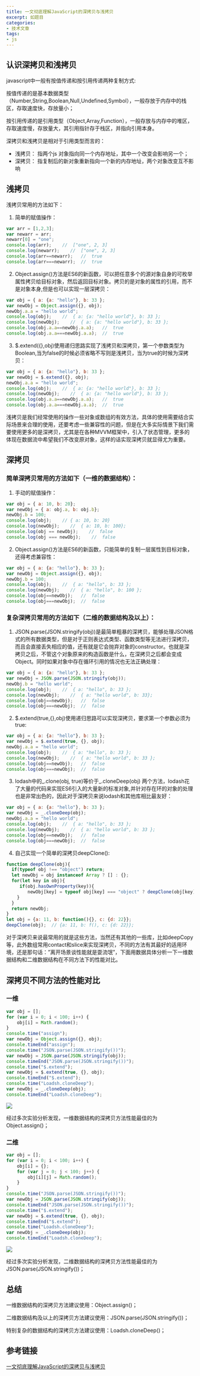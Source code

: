 ```yaml
---
title: 一文彻底理解JavaScript的深拷贝与浅拷贝
excerpt: 如题目
categories:
- 技术文章
tags:
- js
---
```


## 认识深拷贝和浅拷贝
javascript中一般有按值传递和按引用传递两种复制方式:

按值传递的是基本数据类型（Number,String,Boolean,Null,Undefined,Symbol），一般存放于内存中的栈区，存取速度快，存放量小；

按引用传递的是引用类型（Object,Array,Function），一般存放与内存中的堆区，存取速度慢，存放量大，其引用指针存于栈区，并指向引用本身。

深拷贝和浅拷贝是相对于引用类型而言的：
- 浅拷贝： 指两个js 对象指向同一个内存地址，其中一个改变会影响另一个；
- 深拷贝： 指复制后的新对象重新指向一个新的内存地址，两个对象改变互不影响

## 浅拷贝
浅拷贝常用的方法如下：
1. 简单的赋值操作：
  ```javascript
  var arr = [1,2,3];
  var newarr = arr;
  newarr[0] = "one";
  console.log(arr);    //  ["one", 2, 3]
  console.log(newarr);    //  ["one", 2, 3]
  console.log(arr==newarr);   //  true
  console.log(arr===newarr);  //  true
  ```
2. Object.assign()方法是ES6的新函数，可以把任意多个的源对象自身的可枚举属性拷贝给目标对象，然后返回目标对象。拷贝的是对象的属性的引用，而不是对象本身,但是也可以实现一层深拷贝：
  ```javascript
  var obj = { a: {a: "hello"}, b: 33 };
  var newObj = Object.assign({}, obj);
  newObj.a.a = "hello world";
  console.log(obj);    //  { a: {a: "hello world"}, b: 33 };
  console.log(newObj);    //  { a: {a: "hello world"}, b: 33 };
  console.log(obj.a.a==newObj.a.a);   //  true
  console.log(obj.a.a===newObj.a.a);  //  true
  ```
3. $.extend({},obj)使用递归思路实现了浅拷贝和深拷贝，第一个参数类型为Boolean,当为false的时候必须省略不写则是浅拷贝，当为true的时候为深拷贝：
  ```javascript
  var obj = { a: {a: "hello"}, b: 33 };
  var newObj = $.extend({}, obj);
  newObj.a.a = "hello world";
  console.log(obj);    //  { a: {a: "hello world"}, b: 33 };
  console.log(newObj);    //  { a: {a: "hello world"}, b: 33 };
  console.log(obj.a.a==newObj.a.a);   //  true
  console.log(obj.a.a===newObj.a.a);  //  true
  ```

浅拷贝是我们经常使用的操作一些对象或数组的有效方法，具体的使用需要结合实际场景来合理的使用，还要考虑一些兼容性的问题，但是在大多实际情景下我们需要使用更多的是深拷贝，尤其是在各种MVVM框架中，引入了状态管理，更多的体现在数据流中希望我们不改变原对象，这样的话实现深拷贝就显得尤为重要。

## 深拷贝
### 简单深拷贝常用的方法如下（一维的数据结构）：
1. 手动的赋值操作：
  ```javascript
  var obj = { a: 10, b: 20};
  var newObj = { a: obj.a, b: obj.b};
  newObj.b = 100;
  console.log(obj);    // { a: 10, b: 20}
  console.log(newObj);    //  { a: 10, b: 100};
  console.log(obj == newObj);    //  false
  console.log(obj === newObj);    //  false
  ```
2. Object.assign()方法是ES6的新函数，只能简单的复制一层属性到目标对象，还得考虑兼容性：
  ```javascript
  var obj = { a: {a: "hello"}, b: 33 };
  var newObj = Object.assign({}, obj);
  newObj.b = 100;
  console.log(obj);    //  { a: "hello", b: 33 };
  console.log(newObj);    //  { a: "hello", b: 100 };
  console.log(obj==newObj);   //  false
  console.log(obj===newObj);  //  false
  ```

### 复杂深拷贝常用的方法如下（二维的数据结构及以上）：
1. JSON.parse(JSON.stringify(obj))是最简单粗暴的深拷贝，能够处理JSON格式的所有数据类型，但是对于正则表达式类型、函数类型等无法进行深拷贝，而且会直接丢失相应的值，还有就是它会抛弃对象的constructor。也就是深拷贝之后，不管这个对象原来的构造函数是什么，在深拷贝之后都会变成Object。同时如果对象中存在循环引用的情况也无法正确处理：
  ```javascript
  var obj = { a: {a: "hello"}, b: 33 };
  var newObj = JSON.parse(JSON.stringify(obj));
  newObj.b = "hello world";
  console.log(obj);    //  { a: "hello", b: 33 };
  console.log(newObj);    //  { a: "hello world", b: 33};
  console.log(obj==newObj);   //  false
  console.log(obj===newObj);  //  false
  ```
2. $.extend(true,{},obj)使用递归思路可以实现深拷贝，要求第一个参数必须为true:
  ```javascript
  var obj = { a: {a: "hello"}, b: 33 };
  var newObj = $.extend(true, {}, obj);
  newObj.a.a = "hello world";
  console.log(obj);    //  { a: "hello", b: 33 };
  console.log(newObj);    //  { a: "hello world", b: 33 };
  console.log(obj==newObj);   //  false
  console.log(obj===newObj);  //  false
  ```
3. lodash中的_.clone(obj, true)等价于_.cloneDeep(obj) 两个方法，lodash花了大量的代码来实现ES6引入的大量新的标准对象,并针对存在环的对象的处理也是非常出色的，因此对于深拷贝来说lodash和其他库相比最友好：
  ```javascript
  var obj = { a: {a: "hello"}, b: 33 };
  var newObj = _.cloneDeep(obj);
  newObj.a.a = "hello world";
  console.log(obj);    //  { a: "hello", b: 33 };
  console.log(newObj);    //  { a: "hello world", b: 33 };
  console.log(obj==newObj);   //  false
  console.log(obj===newObj);  //  false
  ```
4. 自己实现一个简单的深拷贝deepClone():
  ```javascript
  function deepClone(obj){
    if(typeof obj !== "object") return;    
    let newObj = obj instanceof Array ? [] : {};
    for(let key in obj){
       if(obj.hasOwnProperty(key)){
          newObj[key] = typeof obj[key] === "object" ? deepClone(obj[key]) : obj[key];
      }      
    }  
    return newObj;  
  }
  let obj = {a: 11, b: function(){}, c: {d: 22}};
  deepClone(obj);  // {a: 11, b: f(), c: {d: 22}};
  ```

对于深拷贝来说最常用的就是这些方法，当然还有其他的一些库，比如deepCopy等，此外数组常用contact和slice来实现深拷贝，不同的方法有其最好的适用环境，还是那句话：”离开场景谈性能就是耍流氓”，下面用数据具体分析一下一维数据结构和二维数据结构在不同方法下的性能对比。

## 深拷贝不同方法的性能对比
### 一维
```javascript
var obj = [];
for (var i = 0; i < 100; i++) {
    obj[i] = Math.random();
}
console.time("assign");
var newObj = Object.assign({}, obj);
console.timeEnd("assign");
console.time("JSON.parse(JSON.stringify())");
var newObj = JSON.parse(JSON.stringify(obj));
console.timeEnd("JSON.parse(JSON.stringify())");
console.time("$.extend");
var newObj = $.extend(true, {}, obj);
console.timeEnd("$.extend");
console.time("Loadsh.cloneDeep");
var newObj = _.cloneDeep(obj);
console.timeEnd("Loadsh.cloneDeep");
```

![](https://api2.mubu.com/v3/document_image/f5e8276c-4c20-4db3-9a62-d7ffcd6c7e85-3807603.jpg)

经过多次实验分析发现，一维数据结构的深拷贝方法性能最佳的为Object.assign()；

### 二维
```javascript
var obj = [];
for (var i = 0; i < 100; i++) {
    obj[i] = {};
    for (var j = 0; j < 100; j++) {
        obj[i][j] = Math.random();
    }
}
console.time("JSON.parse(JSON.stringify())");
var newObj = JSON.parse(JSON.stringify(obj));
console.timeEnd("JSON.parse(JSON.stringify())");
console.time("$.extend");
var newObj = $.extend(true, {}, obj);
console.timeEnd("$.extend");
console.time("Loadsh.cloneDeep");
var newObj = _.cloneDeep(obj);
console.timeEnd("Loadsh.cloneDeep");
```

![](https://api2.mubu.com/v3/document_image/24e64f9d-22d3-47e2-8472-dac58d08603a-3807603.jpg)

经过多次实验分析发现，二维数据结构的深拷贝方法性能最佳的为JSON.parse(JSON.stringify())；

## 总结
一维数据结构的深拷贝方法建议使用：Object.assign()；

二维数据结构及以上的深拷贝方法建议使用：JSON.parse(JSON.stringify())；

特别复杂的数据结构的深拷贝方法建议使用：Loadsh.cloneDeep()；

## 参考链接
[一文彻底理解JavaScript的深拷贝与浅拷贝](https://juejin.cn/post/6844903871433687048)



